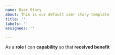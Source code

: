```yaml
---
name: User Story
about: This is our default user story template
title: ''
labels: ''
assignees: ''

---
```


As a **role** I can **capability** so that **received benefit**
